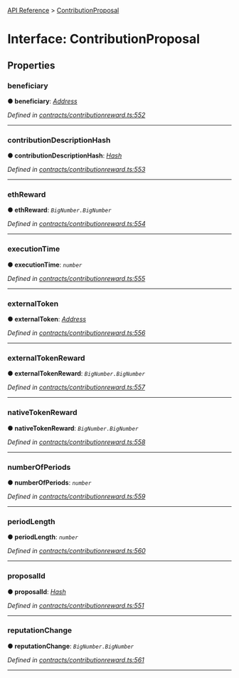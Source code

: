 [API Reference](../README.md) > [ContributionProposal](../interfaces/ContributionProposal.md)



# Interface: ContributionProposal


## Properties
<a id="beneficiary"></a>

###  beneficiary

**●  beneficiary**:  *[Address](../#Address)* 

*Defined in [contracts/contributionreward.ts:552](https://github.com/daostack/arc.js/blob/616f6e7/lib/contracts/contributionreward.ts#L552)*





___

<a id="contributionDescriptionHash"></a>

###  contributionDescriptionHash

**●  contributionDescriptionHash**:  *[Hash](../#Hash)* 

*Defined in [contracts/contributionreward.ts:553](https://github.com/daostack/arc.js/blob/616f6e7/lib/contracts/contributionreward.ts#L553)*





___

<a id="ethReward"></a>

###  ethReward

**●  ethReward**:  *`BigNumber.BigNumber`* 

*Defined in [contracts/contributionreward.ts:554](https://github.com/daostack/arc.js/blob/616f6e7/lib/contracts/contributionreward.ts#L554)*





___

<a id="executionTime"></a>

###  executionTime

**●  executionTime**:  *`number`* 

*Defined in [contracts/contributionreward.ts:555](https://github.com/daostack/arc.js/blob/616f6e7/lib/contracts/contributionreward.ts#L555)*





___

<a id="externalToken"></a>

###  externalToken

**●  externalToken**:  *[Address](../#Address)* 

*Defined in [contracts/contributionreward.ts:556](https://github.com/daostack/arc.js/blob/616f6e7/lib/contracts/contributionreward.ts#L556)*





___

<a id="externalTokenReward"></a>

###  externalTokenReward

**●  externalTokenReward**:  *`BigNumber.BigNumber`* 

*Defined in [contracts/contributionreward.ts:557](https://github.com/daostack/arc.js/blob/616f6e7/lib/contracts/contributionreward.ts#L557)*





___

<a id="nativeTokenReward"></a>

###  nativeTokenReward

**●  nativeTokenReward**:  *`BigNumber.BigNumber`* 

*Defined in [contracts/contributionreward.ts:558](https://github.com/daostack/arc.js/blob/616f6e7/lib/contracts/contributionreward.ts#L558)*





___

<a id="numberOfPeriods"></a>

###  numberOfPeriods

**●  numberOfPeriods**:  *`number`* 

*Defined in [contracts/contributionreward.ts:559](https://github.com/daostack/arc.js/blob/616f6e7/lib/contracts/contributionreward.ts#L559)*





___

<a id="periodLength"></a>

###  periodLength

**●  periodLength**:  *`number`* 

*Defined in [contracts/contributionreward.ts:560](https://github.com/daostack/arc.js/blob/616f6e7/lib/contracts/contributionreward.ts#L560)*





___

<a id="proposalId"></a>

###  proposalId

**●  proposalId**:  *[Hash](../#Hash)* 

*Defined in [contracts/contributionreward.ts:551](https://github.com/daostack/arc.js/blob/616f6e7/lib/contracts/contributionreward.ts#L551)*





___

<a id="reputationChange"></a>

###  reputationChange

**●  reputationChange**:  *`BigNumber.BigNumber`* 

*Defined in [contracts/contributionreward.ts:561](https://github.com/daostack/arc.js/blob/616f6e7/lib/contracts/contributionreward.ts#L561)*





___


